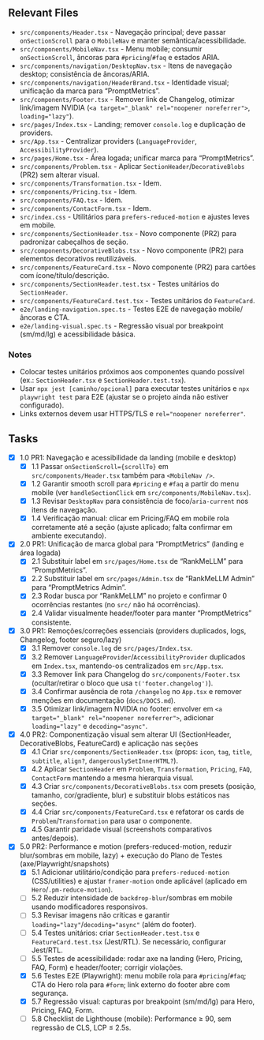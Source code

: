 ## Relevant Files

- `src/components/Header.tsx` - Navegação principal; deve passar `onSectionScroll` para o `MobileNav` e manter semântica/acessibilidade.
- `src/components/MobileNav.tsx` - Menu mobile; consumir `onSectionScroll`, âncoras para `#pricing`/`#faq` e estados ARIA.
- `src/components/navigation/DesktopNav.tsx` - Itens de navegação desktop; consistência de âncoras/ARIA.
- `src/components/navigation/HeaderBrand.tsx` - Identidade visual; unificação da marca para “PromptMetrics”.
- `src/components/Footer.tsx` - Remover link de Changelog, otimizar link/imagem NVIDIA (`<a target="_blank" rel="noopener noreferrer">`, `loading="lazy"`).
- `src/pages/Index.tsx` - Landing; remover `console.log` e duplicação de providers.
- `src/App.tsx` - Centralizar providers (`LanguageProvider`, `AccessibilityProvider`).
- `src/pages/Home.tsx` - Área logada; unificar marca para “PromptMetrics”.
- `src/components/Problem.tsx` - Aplicar `SectionHeader`/`DecorativeBlobs` (PR2) sem alterar visual.
- `src/components/Transformation.tsx` - Idem.
- `src/components/Pricing.tsx` - Idem.
- `src/components/FAQ.tsx` - Idem.
- `src/components/ContactForm.tsx` - Idem.
- `src/index.css` - Utilitários para `prefers-reduced-motion` e ajustes leves em mobile.
- `src/components/SectionHeader.tsx` - Novo componente (PR2) para padronizar cabeçalhos de seção.
- `src/components/DecorativeBlobs.tsx` - Novo componente (PR2) para elementos decorativos reutilizáveis.
- `src/components/FeatureCard.tsx` - Novo componente (PR2) para cartões com ícone/título/descrição.
- `src/components/SectionHeader.test.tsx` - Testes unitários do `SectionHeader`.
- `src/components/FeatureCard.test.tsx` - Testes unitários do `FeatureCard`.
- `e2e/landing-navigation.spec.ts` - Testes E2E de navegação mobile/âncoras e CTA.
- `e2e/landing-visual.spec.ts` - Regressão visual por breakpoint (sm/md/lg) e acessibilidade básica.

### Notes

- Colocar testes unitários próximos aos componentes quando possível (ex.: `SectionHeader.tsx` e `SectionHeader.test.tsx`).
- Usar `npx jest [caminho/opcional]` para executar testes unitários e `npx playwright test` para E2E (ajustar se o projeto ainda não estiver configurado).
- Links externos devem usar HTTPS/TLS e `rel="noopener noreferrer"`.

## Tasks

- [x] 1.0 PR1: Navegação e acessibilidade da landing (mobile e desktop)
  - [x] 1.1 Passar `onSectionScroll={scrollTo}` em `src/components/Header.tsx` também para `<MobileNav />`.
  - [x] 1.2 Garantir smooth scroll para `#pricing` e `#faq` a partir do menu mobile (ver `handleSectionClick` em `src/components/MobileNav.tsx`).
  - [x] 1.3 Revisar `DesktopNav` para consistência de foco/`aria-current` nos itens de navegação.
  - [x] 1.4 Verificação manual: clicar em Pricing/FAQ em mobile rola corretamente até a seção (ajuste aplicado; falta confirmar em ambiente executando).

- [x] 2.0 PR1: Unificação de marca global para “PromptMetrics” (landing e área logada)
  - [x] 2.1 Substituir label em `src/pages/Home.tsx` de “RankMeLLM” para “PromptMetrics”.
  - [x] 2.2 Substituir label em `src/pages/Admin.tsx` de “RankMeLLM Admin” para “PromptMetrics Admin”.
  - [x] 2.3 Rodar busca por “RankMeLLM” no projeto e confirmar 0 ocorrências restantes (no `src/` não há ocorrências).
  - [x] 2.4 Validar visualmente header/footer para manter “PromptMetrics” consistente.

- [x] 3.0 PR1: Remoções/correções essenciais (providers duplicados, logs, Changelog, footer seguro/lazy)
  - [x] 3.1 Remover `console.log` de `src/pages/Index.tsx`.
  - [x] 3.2 Remover `LanguageProvider`/`AccessibilityProvider` duplicados em `Index.tsx`, mantendo-os centralizados em `src/App.tsx`.
  - [x] 3.3 Remover link para Changelog do `src/components/Footer.tsx` (ocultar/retirar o bloco que usa `t('footer.changelog')`).
  - [x] 3.4 Confirmar ausência de rota `/changelog` no `App.tsx` e remover menções em documentação (`docs/DOCS.md`).
  - [x] 3.5 Otimizar link/imagem NVIDIA no footer: envolver em `<a target="_blank" rel="noopener noreferrer">`, adicionar `loading="lazy"` e `decoding="async"`.

- [x] 4.0 PR2: Componentização visual sem alterar UI (SectionHeader, DecorativeBlobs, FeatureCard) e aplicação nas seções
  - [x] 4.1 Criar `src/components/SectionHeader.tsx` (props: `icon`, `tag`, `title`, `subtitle`, `align?`, `dangerouslySetInnerHTML?`).
  - [x] 4.2 Aplicar `SectionHeader` em `Problem`, `Transformation`, `Pricing`, `FAQ`, `ContactForm` mantendo a mesma hierarquia visual.
  - [x] 4.3 Criar `src/components/DecorativeBlobs.tsx` com presets (posição, tamanho, cor/gradiente, blur) e substituir blobs estáticos nas seções.
  - [x] 4.4 Criar `src/components/FeatureCard.tsx` e refatorar os cards de `Problem`/`Transformation` para usar o componente.
  - [x] 4.5 Garantir paridade visual (screenshots comparativos antes/depois).

- [x] 5.0 PR2: Performance e motion (prefers-reduced-motion, reduzir blur/sombras em mobile, lazy) + execução do Plano de Testes (axe/Playwright/snapshots)
  - [x] 5.1 Adicionar utilitário/condição para `prefers-reduced-motion` (CSS/utilities) e ajustar `framer-motion` onde aplicável (aplicado em `Hero`/`.pm-reduce-motion`).
  - [ ] 5.2 Reduzir intensidade de `backdrop-blur`/sombras em mobile usando modificadores responsivos.
  - [ ] 5.3 Revisar imagens não críticas e garantir `loading="lazy"`/`decoding="async"` (além do footer).
  - [ ] 5.4 Testes unitários: criar `SectionHeader.test.tsx` e `FeatureCard.test.tsx` (Jest/RTL). Se necessário, configurar Jest/RTL.
  - [ ] 5.5 Testes de acessibilidade: rodar axe na landing (Hero, Pricing, FAQ, Form) e header/footer; corrigir violações.
  - [x] 5.6 Testes E2E (Playwright): menu mobile rola para `#pricing`/`#faq`; CTA do Hero rola para `#form`; link externo do footer abre com segurança.
  - [x] 5.7 Regressão visual: capturas por breakpoint (sm/md/lg) para Hero, Pricing, FAQ, Form.
  - [ ] 5.8 Checklist de Lighthouse (mobile): Performance ≥ 90, sem regressão de CLS, LCP ≤ 2.5s.